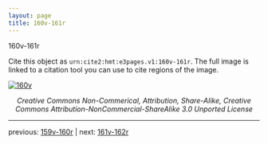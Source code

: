 ```yaml
---
layout: page
title: 160v-161r
---
```


160v-161r

Cite this object as `urn:cite2:hmt:e3pages.v1:160v-161r`.  The full image is linked to a citation tool you can use to cite regions of the image.

[![160v](http://www.homermultitext.org/iipsrv?IIIF=/project/homer/pyramidal/deepzoom/hmt/e3bifolio/v1/null.tif/full/800,/0/default.jpg)](http://www.homermultitext.org/ict2/?urn=urn:cite2:hmt:e3bifolio.v1:null) 

<p style="text-align: center; font-style: italic;">Creative Commons Non-Commerical, Attribution, Share-Alike, Creative Commons Attribution-NonCommercial-ShareAlike 3.0 Unported License</p>

---

previous: [159v-160r](../159v-160r/) | next: [161v-162r](../161v-162r/)